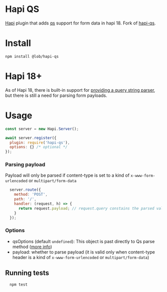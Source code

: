 # Hapi QS

[Hapi](http://hapijs.com) plugin that adds [qs](https://github.com/ljharb/qs) support for form data in hapi 18.
Fork of [hapi-qs](github.com/daf-spr/hapi-qs).

Install
=======
```
npm install @lob/hapi-qs
```

Hapi 18+
=====
As of Hapi 18, there is built-in support for [providing a query string parser](https://hapi.dev/api?v=18.4.2#-serveroptionsqueryparser),
but there is still a need for parsing form payloads.

Usage
=====
``` javascript
const server = new Hapi.Server();

await server.register({
  plugin: require('hapi-qs'),
  options: {} /* optional */
});
```

### Parsing payload
Payload will only be parsed if content-type is set to a kind of `x-www-form-urlencoded` or `multipart/form-data`

```javascript
  server.route({
    method: 'POST',
    path: '/',
    handler: (request, h) => {
      return request.payload; // request.query constains the parsed values
    }
  });
```

### Options
  * qsOptions (default `undefined`): This object is past directly to Qs parse method ([more info](https://github.com/ljharb/qs))
  * payload: whether to parse payload (it is valid only when content-type header is a kind of `x-www-form-urlencoded` or `multipart/form-data`)


## Running tests
```
  npm test
```

